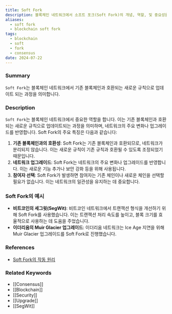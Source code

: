 ```yaml
---
title: Soft Fork
description: 블록체인 네트워크에서 소프트 포크(Soft Fork)의 개념, 역할, 및 중요성을 다룹니다.
aliases:
  - soft fork
  - blockchain soft fork
tags:
  - blockchain
  - soft
  - fork
  - consensus
date: 2024-07-22
---
```


### Summary

`Soft Fork`는 블록체인 네트워크에서 기존 블록체인과 호환되는 새로운 규칙으로 업데이트 되는 과정을 의미합니다.

### Description

`Soft Fork`는 블록체인 네트워크에서 중요한 역할을 합니다. 이는 기존 블록체인과 호환되는 새로운 규칙으로 업데이트되는 과정을 의미하며, 네트워크의 주요 변화나 업그레이드를 반영합니다. Soft Fork의 주요 특징은 다음과 같습니다:

1. **기존 블록체인과의 호환성**: Soft Fork는 기존 블록체인과 호환되므로, 네트워크가 분리되지 않습니다. 이는 새로운 규칙이 기존 규칙과 호환될 수 있도록 조정되었기 때문입니다.
2. **네트워크 업그레이드**: Soft Fork는 네트워크의 주요 변화나 업그레이드를 반영합니다. 이는 새로운 기능 추가나 보안 강화 등을 위해 사용됩니다.
3. **참여자 선택**: Soft Fork가 발생하면 참여자는 기존 체인이나 새로운 체인을 선택할 필요가 없습니다. 이는 네트워크의 일관성을 유지하는 데 중요합니다.

### Soft Fork의 예시

- **비트코인의 세그윗(SegWit)**: 비트코인 네트워크에서 트랜잭션 형식을 개선하기 위해 Soft Fork를 사용했습니다. 이는 트랜잭션 처리 속도를 높이고, 블록 크기를 효율적으로 사용하는 데 도움을 주었습니다.
- **이더리움의 Muir Glacier 업그레이드**: 이더리움 네트워크는 Ice Age 지연을 위해 Muir Glacier 업그레이드를 Soft Fork로 진행했습니다.

### References

- [Soft Fork의 작동 원리](https://ethereum.org/en/glossary/#soft-fork)

### Related Keywords

- [[Consensus]]
- [[Blockchain]]
- [[Security]]
- [[Upgrade]]
- [[SegWit]]
